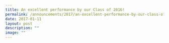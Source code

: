 ```yaml
---
title: An excellent performance by our Class of 2016!
permalink: /announcements/2017/an-excellent-performance-by-our-class-of-2016/
date: 2017-01-11
layout: post
description: ""
image: ""
---
```

